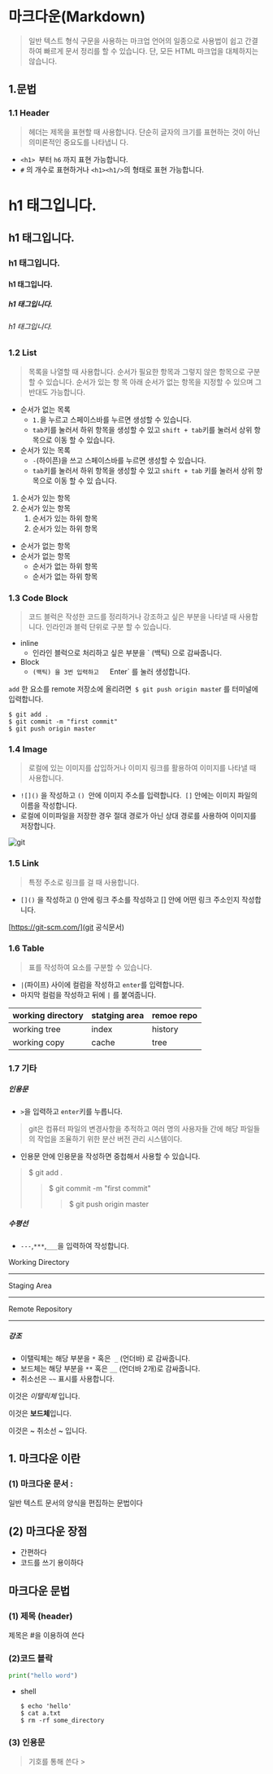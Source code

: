 # 마크다운(Markdown)

> 일반 텍스트 형식 구문을 사용하는 마크업 언어의 일종으로 사용법이 쉽고 간결하여 빠르게 문서 정리를 할 수 있습니다. 단, 모든 HTML 마크업을 대체하지는 않습니다.

## 1.문법

### 1.1 Header

> 헤더는 제목을 표현할 때 사용합니다. 단순히 글자의 크기를 표현하는 것이 아닌 의미론적인 중요도를 나타냅니 다.

- `<h1> `부터 `h6` 까지 표현 가능합니다.
- `#` 의 개수로 표현하거나 `<h1><h1/>`의 형태로 표현 가능합니다.



# h1 태그입니다.

## h1 태그입니다.

### h1 태그입니다.

#### h1 태그입니다.

##### h1 태그입니다.

###### h1 태그입니다.



### 1.2 List

> 목록을 나열할 때 사용합니다. 순서가 필요한 항목과 그렇지 않은 항목으로 구분할 수 있습니다. 순서가 있는 항 목 아래 순서가 없는 항목을 지정할 수 있으며 그 반대도 가능합니다.

- 순서가 없는 목록
  - `1.`을 누르고 스페이스바를 누르면 생성할 수 있습니다.
  - `tab`키를 눌러서 하위 항목을 생성할 수 있고 `shift + tab`키를 눌러서 상위 항목으로 이동 할 수 있습니다.
- 순서가 있는 목록
  - `-`(하이픈)을 쓰고 스페이스바를 누르면 생성할 수 있습니다.
  - `tab`키를 눌러서 하위 항목을 생성할 수 있고 `shift + tab` 키를 눌러서 상위 항목으로 이동 할 수 있 습니다.

1. 순서가 있는 항목
2. 순서가 있는 항목
   1. 순서가 있는 하위 항목
   2. 순서가 있는 하위 항목

- 순서가 없는 항목
- 순서가 없는 항목
  - 순서가 없는 하위 항목
  - 순서가 없는 하위 항목

### 1.3 Code Block

> 코드 블럭은 작성한 코드를 정리하거나 강조하고 싶은 부분을 나타낼 때 사용합니다. 인라인과 블럭 단위로 구분 할 수 있습니다.

- inline
  - 인라인 블럭으로 처리하고 싶은 부분을 ` (백틱) 으로 감싸줍니다.
- Block
  - `(백틱) 을 3번 입력하고   `Enter` 를 눌러 생성합니다.

`add` 한 요소를 remote 저장소에 올리려면` $ git push origin maste`r 를 터미널에 입력합니다.

``` shell
$ git add .
$ git commit -m "first commit"
$ git push origin master
```

###  1.4 Image

> 로컬에 있는 이미지를 삽입하거나 이미지 링크를 활용하여 이미지를 나타낼 때 사용합니다.

- `![]()` 을 작성하고 `() `안에 이미지 주소를 입력합니다.` []` 안에는 이미지 파일의 이름을 작성합니다. 
- 로컬에 이미파일을 저장한 경우 절대 경로가 아닌 상대 경로를 사용하여 이미지를 저장합니다.

![git](https://user-images.githubusercontent.com/42163107/71605148-38775200-2baa-11ea-936a-1741b536f5e7.PNG)



### 1.5 Link

> 특정 주소로 링크를 걸 때 사용합니다.

- `[]()` 을 작성하고 () 안에 링크 주소를 작성하고 [] 안에 어떤 링크 주소인지 작성합니다.

[https://git-scm.com/](git 공식문서)



### 1.6 Table

> 표를 작성하여 요소를 구분할 수 있습니다.

- `|`(파이프) 사이에 컬럼을 작성하고 `enter`를 입력합니다.
- 마지막 컬럼을 작성하고 뒤에 `|` 를 붙여줍니다.

| working directory | statging area | remoe repo |
| ----------------- | ------------- | ---------- |
| working tree      | index         | history    |
| working copy      | cache         | tree       |



### 1.7 기타

##### 인용문

- `>`을 입력하고 `enter`키를 누릅니다.

> git은 컴퓨터 파일의 변경사항을 추적하고 여러 명의 사용자들 간에 해당 파일들의 작업을 조율하기 위한 분산 버전 관리 시스템이다.

- 인용문 안에 인용문을 작성하면 중첩해서 사용할 수 있습니다.

> $ git add .
>
> >$ git commit -m "first commit"
> >
> >> $ git push origin master



##### 수평선

- `---`,`***`,`___`을 입력하여 작성합니다.

Working Directory

---

Staging Area

***

Remote Repository

---

##### 강조

- 이탤릭체는 해당 부분을 `*` 혹은` _` (언더바) 로 감싸줍니다.
- 보드체는 해당 부분을 `**` 혹은 `__` (언더바 2개)로 감싸줍니다.
- 취소선은 `~~` 표시를 사용합니다.

이것은 *이탤릭체* 입니다.

이것은 **보드체**입니다.

이것은 ~ 취소선 ~ 입니다. 



## 1. 마크다운 이란

### (1) 마크다운 문서 : 

일반 텍스트 문서의 양식을 편집하는 문법이다



## (2) 마크다운 장점

- 간편하다
- 코드를 쓰기 용이하다



## 마크다운 문법

### (1) 제목 (header)

제목은  #을 이용하여 쓴다

### (2)코드 블락

```python
print("hello word")
```

- shell

  ~~~shell
  $ echo 'hello'
  $ cat a.txt
  $ rm -rf some_directory
  ~~~



### (3) 인용문 

> 기호를 통해 쓴다 >
>
> 